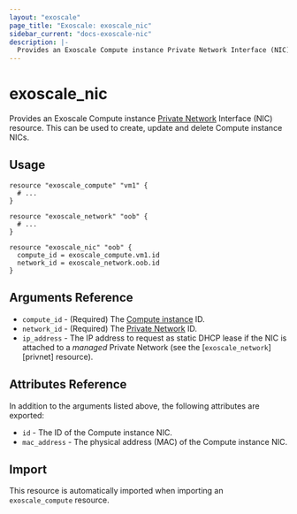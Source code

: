 ```yaml
---
layout: "exoscale"
page_title: "Exoscale: exoscale_nic"
sidebar_current: "docs-exoscale-nic"
description: |-
  Provides an Exoscale Compute instance Private Network Interface (NIC).
---
```


# exoscale\_nic

Provides an Exoscale Compute instance [Private Network][privnet-doc] Interface (NIC) resource. This can be used to create, update and delete Compute instance NICs.


## Usage

```hcl
resource "exoscale_compute" "vm1" {
  # ...
}

resource "exoscale_network" "oob" {
  # ...
}

resource "exoscale_nic" "oob" {
  compute_id = exoscale_compute.vm1.id
  network_id = exoscale_network.oob.id
}
```


## Arguments Reference

* `compute_id` - (Required) The [Compute instance][r-compute] ID.
* `network_id` - (Required) The [Private Network][r-network] ID.
* `ip_address` - The IP address to request as static DHCP lease if the NIC is attached to a *managed* Private Network (see the [`exoscale_network`][privnet] resource).


## Attributes Reference

In addition to the arguments listed above, the following attributes are exported:

* `id` - The ID of the Compute instance NIC.
* `mac_address` - The physical address (MAC) of the Compute instance NIC.


## Import

This resource is automatically imported when importing an `exoscale_compute` resource.


[privnet-doc]: https://community.exoscale.com/documentation/compute/private-networks/
[r-compute]: compute.html
[r-network]: network.html
